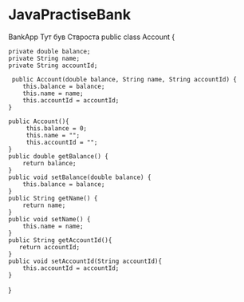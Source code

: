 # JavaPractiseBank
BankApp
Тут був Ствроста
public class Account {

    private double balance;
    private String name;
    private String accountId;

     public Account(double balance, String name, String accountId) {
        this.balance = balance;
        this.name = name;
        this.accountId = accountId;
    }

    public Account(){
         this.balance = 0;
         this.name = "";
         this.accountId = "";
    }
    public double getBalance() {
        return balance;
    }
    public void setBalance(double balance) {
        this.balance = balance;
    }
    public String getName() {
        return name;
    }
    public void setName() {
        this.name = name;
    }
    public String getAccountId(){
       return accountId;
    }
    public void setAccountId(String accountId){
        this.accountId = accountId;
    }


}

